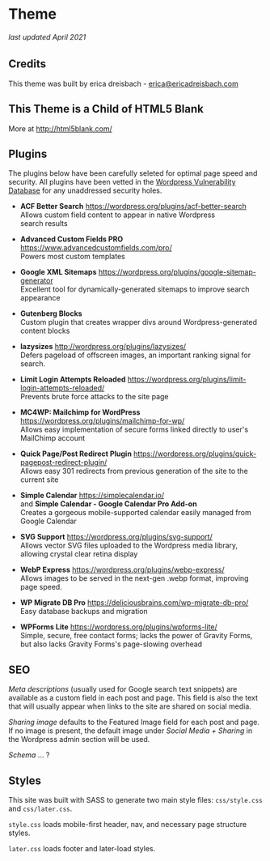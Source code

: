 # Theme
###### last updated April 2021

## Credits
This theme was built by erica dreisbach - erica@ericadreisbach.com

## This Theme is a Child of HTML5 Blank
More at http://html5blank.com/

## Plugins
The plugins below have been carefully seleted for optimal page speed and security. All plugins have been vetted in the <a href="https://wpscan.com/" target="_blank" rel="noopener">Wordpress Vulnerability Database</a> for any unaddressed security holes.

- **ACF Better Search** https://wordpress.org/plugins/acf-better-search <br />
  Allows custom field content to appear in native Wordpress search&nbsp;results

- **Advanced Custom Fields PRO** https://www.advancedcustomfields.com/pro/ <br />
   Powers most custom templates

- **Google XML Sitemaps** https://wordpress.org/plugins/google-sitemap-generator <br />
Excellent tool for dynamically-generated sitemaps to improve search appearance

- **Gutenberg Blocks** <br />
  Custom plugin that creates wrapper divs around Wordpress-generated content blocks

- **lazysizes** http://wordpress.org/plugins/lazysizes/ <br />
  Defers pageload of offscreen images, an important ranking signal for search.

- **Limit Login Attempts Reloaded** https://wordpress.org/plugins/limit-login-attempts-reloaded/ <br />
Prevents brute force attacks to the site page

- **MC4WP: Mailchimp for WordPress** https://wordpress.org/plugins/mailchimp-for-wp/ <br />
  Allows easy implementation of secure forms linked directly to user's MailChimp account

- **Quick Page/Post Redirect Plugin** https://wordpress.org/plugins/quick-pagepost-redirect-plugin/ <br />
  Allows easy 301 redirects from previous generation of the site to the current site

- **Simple Calendar** https://simplecalendar.io/ <br />
and **Simple Calendar - Google Calendar Pro Add-on** <br />
 Creates a gorgeous mobile-supported calendar easily managed from Google Calendar

- **SVG Support** https://wordpress.org/plugins/svg-support/ <br />
  Allows vector SVG files uploaded to the Wordpress media library, allowing crystal clear retina display

- **WebP Express**  https://wordpress.org/plugins/webp-express/ <br />
  Allows images to be served in the <span style="white-space: nowrap">next-gen</span> .webp format, improving page&nbsp;speed.

- **WP Migrate DB Pro** https://deliciousbrains.com/wp-migrate-db-pro/ <br />
  Easy database backups and migration

- **WPForms Lite** https://wordpress.org/plugins/wpforms-lite/ <br />
 Simple, secure, free contact forms; lacks the power of Gravity Forms, but also lacks Gravity Forms's <span class="nowrap">page-slowing</span> overhead


## SEO
*Meta descriptions* (usually used for Google search text snippets) are available as a custom field in each post and page. This field is also the text that will usually appear when links to the site are shared on social media.

*Sharing image* defaults to the Featured Image field for each post and page. If no image is present, the default image under *Social Media + Sharing* in the Wordpress admin section will be used.

*Schema* ... ?


## Styles
This site was built with SASS to generate two main style files: `css/style.css` and `css/later.css`.

`style.css` loads mobile-first header, nav, and necessary page structure styles.

`later.css` loads footer and later-load styles.
